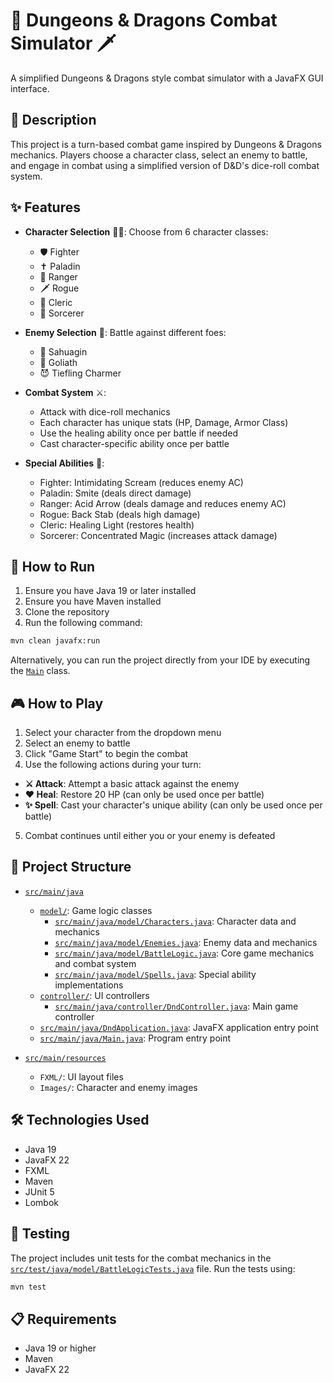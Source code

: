 # 🐉 Dungeons & Dragons Combat Simulator 🗡️

A simplified Dungeons & Dragons style combat simulator with a JavaFX GUI interface.

## 📜 Description

This project is a turn-based combat game inspired by Dungeons & Dragons mechanics. Players choose a character class, select an enemy to battle, and engage in combat using a simplified version of D&D's dice-roll combat system.

## ✨ Features

- **Character Selection** 🧙‍♂️: Choose from 6 character classes:
  - 🛡️ Fighter
  - ✝️ Paladin
  - 🏹 Ranger
  - 🗡️ Rogue
  - 📿 Cleric
  - 🔮 Sorcerer

- **Enemy Selection** 👾: Battle against different foes:
  - 🐙 Sahuagin
  - 💪 Goliath
  - 😈 Tiefling Charmer

- **Combat System** ⚔️:
  - Attack with dice-roll mechanics
  - Each character has unique stats (HP, Damage, Armor Class)
  - Use the healing ability once per battle if needed
  - Cast character-specific ability once per battle

- **Special Abilities** 💫:
  - Fighter: Intimidating Scream (reduces enemy AC)
  - Paladin: Smite (deals direct damage)
  - Ranger: Acid Arrow (deals damage and reduces enemy AC)
  - Rogue: Back Stab (deals high damage)
  - Cleric: Healing Light (restores health)
  - Sorcerer: Concentrated Magic (increases attack damage)

## 🚀 How to Run

1. Ensure you have Java 19 or later installed
2. Ensure you have Maven installed
3. Clone the repository
4. Run the following command:

```bash
mvn clean javafx:run
```

Alternatively, you can run the project directly from your IDE by executing the [`Main`](src/main/java/Main.java) class.

## 🎮 How to Play

1. Select your character from the dropdown menu
2. Select an enemy to battle
3. Click "Game Start" to begin the combat
4. Use the following actions during your turn:
  - **⚔️ Attack**: Attempt a basic attack against the enemy
  - **❤️ Heal**: Restore 20 HP (can only be used once per battle)
  - **✨ Spell**: Cast your character's unique ability (can only be used once per battle)
5. Combat continues until either you or your enemy is defeated

## 📁 Project Structure

- [`src/main/java`](src/main/java)
  - [`model/`](src/main/java/model): Game logic classes
    - [`src/main/java/model/Characters.java`](src/main/java/model/Characters.java): Character data and mechanics
    - [`src/main/java/model/Enemies.java`](src/main/java/model/Enemies.java): Enemy data and mechanics
    - [`src/main/java/model/BattleLogic.java`](src/main/java/model/BattleLogic.java): Core game mechanics and combat system
    - [`src/main/java/model/Spells.java`](src/main/java/model/Spells.java): Special ability implementations
  - [`controller/`](src/main/java/controller): UI controllers
    - [`src/main/java/controller/DndController.java`](src/main/java/controller/DndController.java): Main game controller
  - [`src/main/java/DndApplication.java`](src/main/java/DndApplication.java): JavaFX application entry point
  - [`src/main/java/Main.java`](src/main/java/Main.java): Program entry point

- [`src/main/resources`](src/main/resources)
  - `FXML/`: UI layout files
  - `Images/`: Character and enemy images

## 🛠️ Technologies Used

- Java 19
- JavaFX 22
- FXML
- Maven
- JUnit 5
- Lombok

## 🧪 Testing

The project includes unit tests for the combat mechanics in the [`src/test/java/model/BattleLogicTests.java`](src/test/java/model/BattleLogicTests.java) file. Run the tests using:

```bash
mvn test
```

## 📋 Requirements

- Java 19 or higher
- Maven
- JavaFX 22